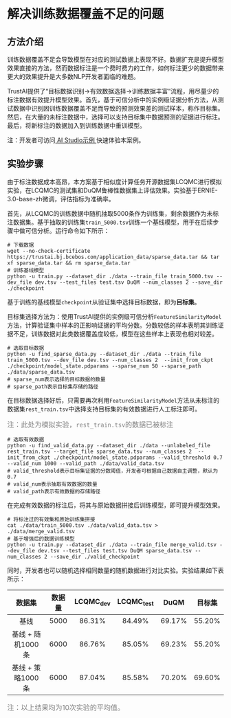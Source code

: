 # 解决训练数据覆盖不足的问题

## 方法介绍

训练数据覆盖不足会导致模型在对应的测试数据上表现不好。数据扩充是提升模型效果直接的方法，然而数据标注是一个费时费力的工作，如何标注更少的数据带来更大的效果提升是大多数NLP开发者面临的难题。

TrustAI提供了“目标数据识别->有效数据选择->训练数据丰富”流程，用尽量少的标注数据有效提升模型效果。首先，基于可信分析中的实例级证据分析方法，从测试数据中识别因训练数据覆盖不足而导致的预测效果差的测试样本，称作目标集。然后，在大量的未标注数据中，选择可以支持目标集中数据预测的证据进行标注。最后，将新标注的数据加入到训练数据中重训模型。

注：开发者可访问[ AI Studio示例 ](https://aistudio.baidu.com/aistudio/projectdetail/4434403)快速体验本案例。
## 实验步骤

由于标注数据成本高昂，本方案基于相似度计算任务开源数据集LCQMC进行模拟实验，在LCQMC的测试集和DuQM鲁棒性数据集上评估效果。实验基于ERNIE-3.0-base-zh微调，评估指标为准确率。

首先，从LCQMC的训练数据中随机抽取5000条作为训练集，剩余数据作为未标注数据集。基于抽取的训练集`train_5000.tsv`训练一个基线模型，用于在后续步骤中做可信分析。运行命令如下所示：

```shell
# 下载数据
wget --no-check-certificate https://trustai.bj.bcebos.com/application_data/sparse_data.tar && tar xf sparse_data.tar && rm sparse_data.tar
# 训练基线模型
python -u train.py --dataset_dir ./data --train_file train_5000.tsv --dev_file dev.tsv --test_files test.tsv DuQM --num_classes 2 --save_dir ./checkpoint
```

基于训练的基线模型`checkpoint`从验证集中选择目标数据，即为**目标集**。

目标集选择方法为：使用TrustAI提供的实例级可信分析`FeatureSimilarityModel`方法，计算验证集中样本的正影响证据的平均分数。分数较低的样本表明其训练证据不足，训练数据对此类数据覆盖度较低，模型在这些样本上表现也相对较差。
```shell
# 选取目标数据
python -u find_sparse_data.py --dataset_dir ./data --train_file train_5000.tsv --dev_file dev.tsv --num_classes 2  --init_from_ckpt ./checkpoint/model_state.pdparams --sparse_num 50 --sparse_path ./data/sparse_data.tsv
# sparse_num表示选择的目标数据的数量
# sparse_path表示目标集存储的路径
```

在目标数据选择好后，只需要再次利用`FeatureSimilarityModel`方法从未标注的数据集`rest_train.tsv`中选择支持目标集的有效数据进行人工标注即可。

<font size=3 color=gray>注：此处为模拟实验，`rest_train.tsv`的数据已被标注</font>

```shell
# 选取有效数据
python -u find_valid_data.py --dataset_dir ./data --unlabeled_file rest_train.tsv --target_file sparse_data.tsv --num_classes 2  --init_from_ckpt ./checkpoint/model_state.pdparams --valid_threshold 0.7 --valid_num 1000 --valid_path ./data/valid_data.tsv
# valid_threshold表示目标集证据的分数阈值，开发者可根据自己数据自主调整，默认为0.7
# valid_num表示抽取有效数据的数量
# valid_path表示有效数据的存储路径
```

在完成有效数据的标注后，将其与原始数据拼接后训练模型，即可提升模型效果。

```shell
# 将标注过的有效集和原始训练集拼接
cat ./data/train_5000.tsv ./data/valid_data.tsv > ./data/merge_valid.tsv
# 基于增强后的数据训练模型
python -u train.py --dataset_dir ./data --train_file merge_valid.tsv --dev_file dev.tsv --test_files test.tsv DuQM sparse_data.tsv --num_classes 2 --save_dir ./valid_checkpoint
```
同时，开发者也可以随机选择相同数量的随机数据进行对比实验。实验结果如下表所示：

|   数据集  | 数据量 |  LCQMC<sub>dev</sub>  | LCQMC<sub>test</sub>  |   DuQM  | 目标集 |
| :-------:  | :-------:  | :-----: | :-----: |:-----: |:-----: |
| 基线   | 5000 | 86.31%  | 84.49% | 69.17%  | 55.20% |  
| 基线 + 随机1000条 | 6000 | 86.76% | 85.05% | 69.23% | 55.20% |
| 基线 + 策略1000条 | 6000 | 87.04% | 85.58% | 70.20% | 69.60% |

<font size=3 color=gray>注：以上结果均为10次实验的平均值。</font>
